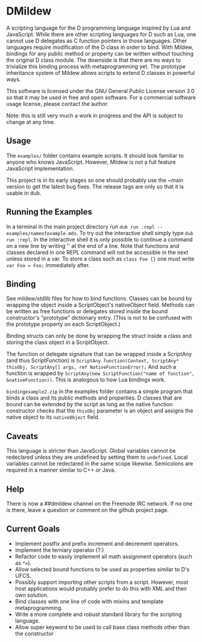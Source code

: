# DMildew

A scripting language for the D programming language inspired by Lua and JavaScript. While there are other scripting languages for D such as Lua, one cannot use D delegates as C function pointers in those languages. Other languages require modification of the D class in order to bind. With Mildew, bindings for any public method or property can be written without touching the original D class module. The downside is that there are no ways to trivialize this binding process with metaprogramming yet. The prototype inheritance system of Mildew allows scripts to extend D classes in powerful ways.

This software is licensed under the GNU General Public License version 3.0 so that it may be used in free and open software. For a commercial software usage license, please contact the author.

Note: this is still very much a work in progress and the API is subject to change at any time.

## Usage

The `examples/` folder contains example scripts. It should look familiar to anyone who knows JavaScript. However, Mildew is not a full feature JavaScript implementation.

This project is in its early stages so one should probably use the ~main version to get the latest bug fixes. The release tags are only so that it is usable in dub.

## Running the Examples

In a terminal in the main project directory run `dub run :repl -- examples/nameofexample.mds`. To try out the interactive shell simply type `dub run :repl`. In the interactive shell it is only possible to continue a command on a new line by writing '\' at the end of a line. Note that functions and classes declared in one REPL command will not be accessible in the next unless stored in a var. To store a class such as `class Foo {}` one must write `var Foo = Foo;` immediately after.

## Binding

See mildew/stdlib files for how to bind functions. Classes can be bound by wrapping the object inside a ScriptObject's nativeObject field. Methods can be written as free functions or delegates stored inside the bound constructor's "prototype" dictionary entry. (This is not to be confused with the prototype property on each ScriptObject.)

Binding structs can only be done by wrapping the struct inside a class and storing the class object in a ScriptObject.

The function or delegate signature that can be wrapped inside a ScriptAny (and thus ScriptFunction) is `ScriptAny function(Context, ScriptAny* thisObj, ScriptAny[] args, ref NativeFunctionError);` And such a function is wrapped by `ScriptAny(new ScriptFunction("name of function", &nativeFunction))`. This is analogous to how Lua bindings work.

`bindingexample2.zip` in the examples folder contains a simple program that binds a class and its public methods and properties. D classes that are bound can be extended by the script as long as the native function constructor checks that the `thisObj` parameter is an object and assigns the native object to its `nativeObject` field.

## Caveats

This language is stricter than JavaScript. Global variables cannot be redeclared unless they are undefined by setting them to `undefined`. Local variables cannot be redeclared in the same scope likewise. Semicolons are required in a manner similar to C++ or Java.

## Help

There is now a ##dmildew channel on the Freenode IRC network. If no one is there, leave a question or comment on the github project page.

## Current Goals

* Implement postfix and prefix increment and decrement operators.
* Implement the terniary operator (?:)
* Refactor code to easily implement all math assignment operators (such as `*=`).
* Allow selected bound functions to be used as properties similar to D's UFCS.
* Possibly support importing other scripts from a script. However, most host applications would probably prefer to do this with XML and their own solution.
* Bind classes with one line of code with mixins and template metaprogramming.
* Write a more complete and robust standard library for the scripting language.
* Allow super keyword to be used to call base class methods other than the constructor

